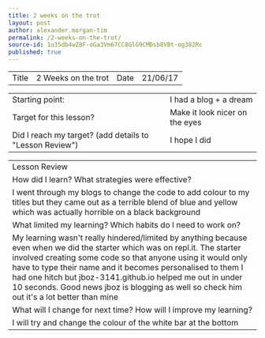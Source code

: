 ```yaml
---
title: 2 weeks on the trot
layout: post
author: alexander.morgan-tim
permalink: /2-weeks-on-the-trot/
source-id: 1u35db4wZ8F-oGa3Vm67CC8GlG9CMDsb8VBt-og382Rc
published: true
---
```

<table>
  <tr>
    <td>Title</td>
    <td>2 Weeks on the trot</td>
    <td>Date</td>
    <td>21/06/17</td>
  </tr>
</table>


<table>
  <tr>
    <td>Starting point:</td>
    <td>I had a blog + a dream</td>
  </tr>
  <tr>
    <td>Target for this lesson?</td>
    <td>Make it look nicer on the eyes</td>
  </tr>
  <tr>
    <td>Did I reach my target? 
(add details to "Lesson Review")</td>
    <td> I hope I did</td>
  </tr>
</table>


<table>
  <tr>
    <td>Lesson Review</td>
  </tr>
  <tr>
    <td>How did I learn? What strategies were effective? </td>
  </tr>
  <tr>
    <td>I went through my blogs to change the code to add colour to my titles but they came out as a terrible blend of blue and yellow which was actually horrible on a black background  </td>
  </tr>
  <tr>
    <td>What limited my learning? Which habits do I need to work on? </td>
  </tr>
  <tr>
    <td>My learning wasn't really hindered/limited by anything because even when we did the starter which was on repl.it. The starter involved creating some code so that anyone using it would only have to type their name and it becomes personalised to them I had one hitch but jboz-3141.github.io helped me out in under 10 seconds. Good news jboz is blogging as well so check him out it's a lot better than mine</td>
  </tr>
  <tr>
    <td>What will I change for next time? How will I improve my learning?</td>
  </tr>
  <tr>
    <td>I will try and change the colour of the white bar at the bottom</td>
  </tr>
</table>


